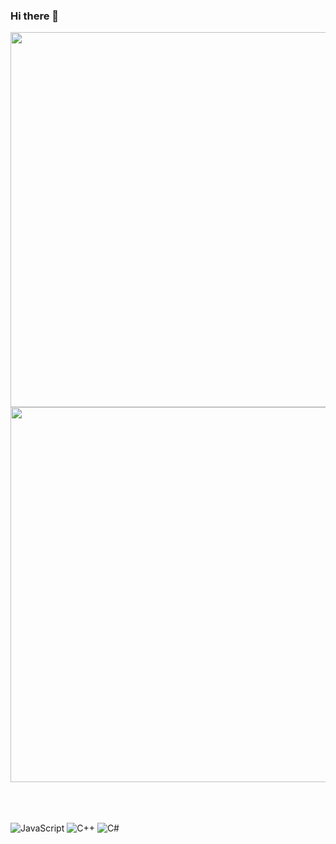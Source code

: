 ### Hi there 👋

<div style="display:flex; flex-direction:column;">
    <div>
        <a href="https://solved.ac/xez8jf/">
             <img src="https://github-readme-stats.vercel.app/api?username=naimnaro&show_icons=true&theme=radical" width="600">
        </a>
    </div>
    <div>
        <a href="https://solved.ac/xez8jf/">
            <img src="http://mazassumnida.wtf/api/v2/generate_badge?boj=xez8jf" width="600">
        </a>
    </div>
</div>



<br><br><br>
![JavaScript](https://img.shields.io/badge/JavaScript-F7DF1E?style=for-the-badge&logo=javascript&logoColor=black)
![C++](https://img.shields.io/badge/C++-00599C?style=for-the-badge&logo=c%2B%2B&logoColor=white)
![C#](https://img.shields.io/badge/C%23-512BD4?style=for-the-badge&logo=c-sharp&logoColor=white)




